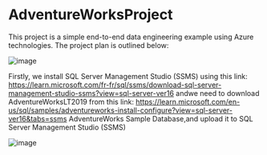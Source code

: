 ﻿# AdventureWorksProject

This project is a simple end-to-end data engineering example using Azure technologies. The project plan is outlined below:

![image](https://github.com/user-attachments/assets/59ed6ad1-9709-45bf-b834-5ae9e506af3d)

Firstly, we install SQL Server Management Studio (SSMS) using this link: https://learn.microsoft.com/fr-fr/sql/ssms/download-sql-server-management-studio-ssms?view=sql-server-ver16 andwe need to download AdventureWorksLT2019 from this link: https://learn.microsoft.com/en-us/sql/samples/adventureworks-install-configure?view=sql-server-ver16&tabs=ssms  AdventureWorks Sample Database,and upload it to SQL Server Management Studio (SSMS)

![image](https://github.com/user-attachments/assets/34af2982-af23-4107-a26d-51e5cfc0b81a)

